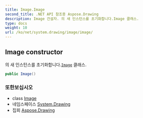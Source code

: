 ```yaml
---
title: Image.Image
second_title: .NET API 참조용 Aspose.Drawing
description: Image 건설자. 의 새 인스턴스를 초기화합니다.Image 클래스.
type: docs
weight: 10
url: /ko/net/system.drawing/image/image/
---
```

## Image constructor

의 새 인스턴스를 초기화합니다.[`Image`](../) 클래스.

```csharp
public Image()
```

### 또한보십시오

* class [Image](../)
* 네임스페이스 [System.Drawing](../../image/)
* 집회 [Aspose.Drawing](../../../)



